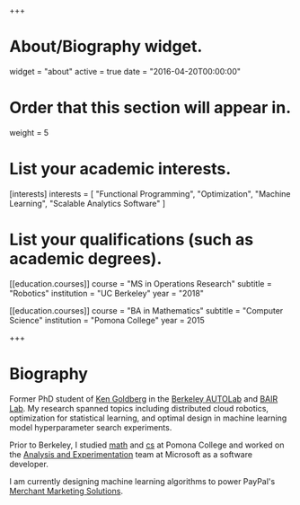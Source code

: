 +++
# About/Biography widget.
widget = "about"
active = true
date = "2016-04-20T00:00:00"

# Order that this section will appear in.
weight = 5

# List your academic interests.
[interests]
  interests = [
    "Functional Programming",
    "Optimization",
    "Machine Learning",
    "Scalable Analytics Software"
  ]

# List your qualifications (such as academic degrees).
[[education.courses]]
  course = "MS in Operations Research"
  subtitle = "Robotics"
  institution = "UC Berkeley"
  year = "2018"


[[education.courses]]
  course = "BA in Mathematics"
  subtitle = "Computer Science"
  institution = "Pomona College"
  year = 2015
 
+++

# Biography

Former PhD student of [Ken Goldberg](http://goldberg.berkeley.edu/) in the [Berkeley AUTOLab](http://autolab.berkeley.edu/) and [BAIR Lab](https://bair.berkeley.edu/). My research spanned topics including distributed cloud robotics, optimization for statistical learning, and optimal design in machine learning model hyperparameter search experiments.

Prior to Berkeley, I studied [math](https://www.pomona.edu/academics/departments/mathematics)
and [cs](https://www.pomona.edu/academics/departments/computer-science) at Pomona College and worked
on the [Analysis and Experimentation](http://exp-platform.com/) team at Microsoft as a software developer.

I am currently designing machine learning algorithms to power PayPal's [Merchant Marketing Solutions](https://www.paypal.com/us/webapps/mpp/paypal-marketing-solutions).
